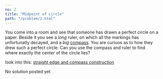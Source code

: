 ```yaml
---
no: 2
title: "Midpoint of circle"
path: "/problem/2.html"
---
```


You come into a room and see that someone has drawn a perfect circle on a paper. Beside it you see a *long* ruler, on which all the markings has unfortunatly decayed, and a *big* [compass](https://en.wikipedia.org/wiki/Compass_(drawing_tool)). You are curiuos as to how they drew such a perfect circle. Can you use the compass and ruler to find where exactly the center of the circle lies?


<drop-down title="hint">
<div slot="content">

look into this: [straight edge and compass construction](https://en.wikipedia.org/wiki/Straightedge_and_compass_construction)

</div>
</drop-down>

No solution posted yet

